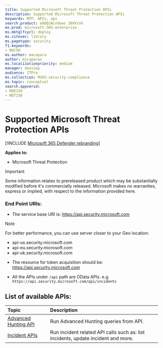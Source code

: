 ```yaml
---
title: Supported Microsoft Threat Protection APIs
description: Supported Microsoft Threat Protection APIs
keywords: MTP, APIs, api
search.product: eADQiWindows 10XVcnh
ms.prod: microsoft-365-enterprise
ms.mktglfcycl: deploy
ms.sitesec: library
ms.pagetype: security
f1.keywords:
- NOCSH
ms.author: macapara
author: mjcaparas
ms.localizationpriority: medium
manager: dansimp
audience: ITPro
ms.collection: M365-security-compliance 
ms.topic: conceptual
search.appverid: 
- MOE150
- MET150
---
```


# Supported Microsoft Threat Protection APIs 

[!INCLUDE [Microsoft 365 Defender rebranding](../includes/microsoft-defender.md)]

**Applies to:**
- Microsoft Threat Protection

>[!IMPORTANT] 
>Some information relates to prereleased product which may be substantially modified before it's commercially released. Microsoft makes no warranties, express or implied, with respect to the information provided here.


### End Point URIs:

- The service base URI is: https://api.security.microsoft.com <br>

>[!NOTE]
>For better performance, you can use server closer to your Geo location:
> - api-us.security.microsoft.com
> - api-eu.security.microsoft.com
> - api-uk.security.microsoft.com

 - The resource for token acquisition should be: https://api.security.microsoft.com

 - All the APIs under ```/api``` path are OData APIs. e.g. ```https://api.security.microsoft.com/api/incidents```

## List of available APIs:

Topic | Description
:---|:---
[Advanced Hunting API](api-advanced-hunting.md) | Run Advanced Hunting queries from API.
[Incident APIs](api-incident.md) | Run incident related API calls such as: list incidents, update incident and more.
